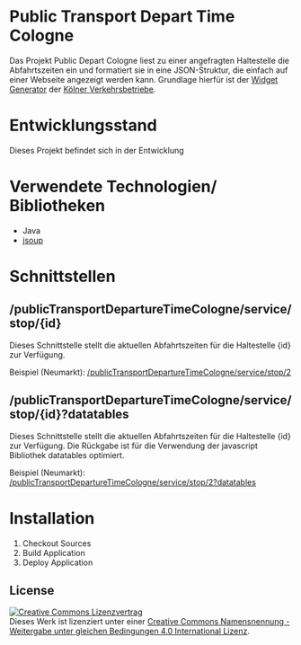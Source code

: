 # Public Transport Depart Time Cologne

Das Projekt Public Depart Cologne liest zu einer angefragten Haltestelle die Abfahrtszeiten ein und formatiert sie in eine JSON-Struktur, die einfach auf einer Webseite angezeigt werden kann. Grundlage hierfür ist der [Widget Generator](http://www.kvb-koeln.de/generator/) der [Kölner Verkehrsbetriebe](http://www.kvb-koeln.de/).

# Entwicklungsstand

Dieses Projekt befindet sich in der Entwicklung

# Verwendete Technologien/ Bibliotheken

- Java
- [jsoup](https://jsoup.org/)

# Schnittstellen

## /publicTransportDepartureTimeCologne/service/stop/{id}

Dieses Schnittstelle stellt die aktuellen Abfahrtszeiten für die Haltestelle {id} zur Verfügung.

Beispiel (Neumarkt):
[/publicTransportDepartureTimeCologne/service/stop/2](https://tom.cologne.codefor.de/publicTransportDepartureTimeCologne/service/stop/2)

## /publicTransportDepartureTimeCologne/service/stop/{id}?datatables

Dieses Schnittstelle stellt die aktuellen Abfahrtszeiten für die Haltestelle {id} zur Verfügung. Die Rückgabe ist für die Verwendung der javascript Bibliothek datatables optimiert.

Beispiel (Neumarkt):
[/publicTransportDepartureTimeCologne/service/stop/2?datatables](https://tom.cologne.codefor.de/publicTransportDepartureTimeCologne/service/stop/2?datatables)



# Installation

1. Checkout Sources
2. Build Application
3. Deploy Application

## License

<a rel="license" href="http://creativecommons.org/licenses/by-sa/4.0/"><img alt="Creative Commons Lizenzvertrag" style="border-width:0" src="https://i.creativecommons.org/l/by-sa/4.0/88x31.png" /></a><br />Dieses Werk ist lizenziert unter einer <a rel="license" href="http://creativecommons.org/licenses/by-sa/4.0/">Creative Commons Namensnennung - Weitergabe unter gleichen Bedingungen 4.0 International Lizenz</a>.

